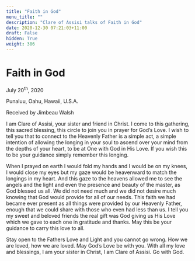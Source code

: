 ```yaml
---
title: "Faith in God"
menu_title: ""
description: "Clare of Assisi talks of Faith in God"
date: 2020-12-30 07:21:03+11:00
draft: False
hidden: True
weight: 386
---
```

# Faith in God

July 20<sup>th</sup>, 2020 

Punaluu, Oahu, Hawaii, U.S.A.

Received by Jimbeau Walsh



I am Clare of Assisi, your sister and friend in Christ. I come to this gathering, this sacred blessing, this circle to join you in prayer for God’s Love. I wish to tell you that to connect to the Heavenly Father is a simple act, a simple intention of allowing the longing in your soul to ascend over your mind from the depths of your heart, to be at One with God in His Love. If you wish this to be your guidance simply remember this longing.

When I prayed on earth I would fold my hands and I would be on my knees, I would close my eyes but my gaze would be heavenward to match the longings in my heart. And this gaze to the heavens allowed me to see the angels and the light and even the presence and beauty of the master, as God blessed us all. We did not need much and we did not desire much knowing that God would provide for all of our needs. This faith we had became ever present as all things were provided by our Heavenly Father, enough that we could share with those who even had less than us. I tell you my sweet and beloved friends the real gift was God giving us His Love which we gave to each one in gratitude and thanks. May this be your guidance to carry this love to all.

Stay open to the Fathers Love and Light and you cannot go wrong. How we are loved, how we are loved. May God’s Love be with you. With all my love and blessings, I am your sister in Christ, I am Clare of Assisi. Go with God.
